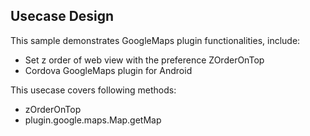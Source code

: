 ## Usecase Design

This sample demonstrates GoogleMaps plugin functionalities, include:

* Set z order of web view with the preference ZOrderOnTop
* Cordova GoogleMaps plugin for Android

This usecase covers following methods:

* zOrderOnTop
* plugin.google.maps.Map.getMap
